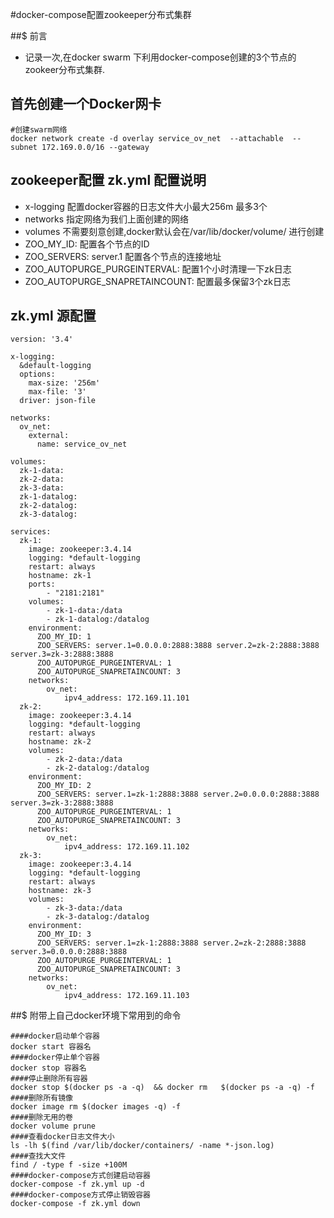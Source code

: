 #docker-compose配置zookeeper分布式集群

##$ 前言
* 记录一次,在docker swarm 下利用docker-compose创建的3个节点的zookeer分布式集群.

## 首先创建一个Docker网卡
~~~
#创建swarm网络
docker network create -d overlay service_ov_net  --attachable  --subnet 172.169.0.0/16 --gateway 
~~~

## zookeeper配置 zk.yml 配置说明
* x-logging 配置docker容器的日志文件大小最大256m 最多3个
* networks 指定网络为我们上面创建的网络
* volumes 不需要刻意创建,docker默认会在/var/lib/docker/volume/ 进行创建
* ZOO_MY_ID: 配置各个节点的ID
* ZOO_SERVERS: server.1 配置各个节点的连接地址
* ZOO_AUTOPURGE_PURGEINTERVAL: 配置1个小时清理一下zk日志
* ZOO_AUTOPURGE_SNAPRETAINCOUNT: 配置最多保留3个zk日志


## zk.yml 源配置
~~~
version: '3.4'

x-logging:
  &default-logging
  options:
    max-size: '256m'
    max-file: '3'
  driver: json-file
  
networks:
  ov_net:
    external:
      name: service_ov_net

volumes:
  zk-1-data:
  zk-2-data:
  zk-3-data:
  zk-1-datalog:
  zk-2-datalog:
  zk-3-datalog:
    
services:
  zk-1:
    image: zookeeper:3.4.14
    logging: *default-logging
    restart: always
    hostname: zk-1 
    ports:
        - "2181:2181"
    volumes:
        - zk-1-data:/data 
        - zk-1-datalog:/datalog 
    environment:
      ZOO_MY_ID: 1
      ZOO_SERVERS: server.1=0.0.0.0:2888:3888 server.2=zk-2:2888:3888 server.3=zk-3:2888:3888
      ZOO_AUTOPURGE_PURGEINTERVAL: 1
      ZOO_AUTOPURGE_SNAPRETAINCOUNT: 3
    networks:
        ov_net:
            ipv4_address: 172.169.11.101
  zk-2:
    image: zookeeper:3.4.14
    logging: *default-logging
    restart: always
    hostname: zk-2 
    volumes:
        - zk-2-data:/data 
        - zk-2-datalog:/datalog
    environment:
      ZOO_MY_ID: 2
      ZOO_SERVERS: server.1=zk-1:2888:3888 server.2=0.0.0.0:2888:3888 server.3=zk-3:2888:3888
      ZOO_AUTOPURGE_PURGEINTERVAL: 1
      ZOO_AUTOPURGE_SNAPRETAINCOUNT: 3
    networks:
        ov_net:
            ipv4_address: 172.169.11.102
  zk-3:
    image: zookeeper:3.4.14
    logging: *default-logging
    restart: always
    hostname: zk-3 
    volumes:
        - zk-3-data:/data 
        - zk-3-datalog:/datalog
    environment:
      ZOO_MY_ID: 3
      ZOO_SERVERS: server.1=zk-1:2888:3888 server.2=zk-2:2888:3888 server.3=0.0.0.0:2888:3888
      ZOO_AUTOPURGE_PURGEINTERVAL: 1
      ZOO_AUTOPURGE_SNAPRETAINCOUNT: 3
    networks:
        ov_net:
            ipv4_address: 172.169.11.103
~~~

##$ 附带上自己docker环境下常用到的命令
~~~
####docker启动单个容器
docker start 容器名
####docker停止单个容器
docker stop 容器名
####停止删除所有容器
docker stop $(docker ps -a -q)  && docker rm   $(docker ps -a -q) -f
####删除所有镜像
docker image rm $(docker images -q) -f
####删除无用的卷
docker volume prune
####查看docker日志文件大小
ls -lh $(find /var/lib/docker/containers/ -name *-json.log)
####查找大文件
find / -type f -size +100M
####docker-compose方式创建启动容器
docker-compose -f zk.yml up -d
####docker-compose方式停止销毁容器
docker-compose -f zk.yml down
~~~
